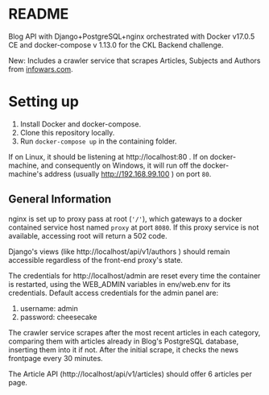 # README #

Blog API with Django+PostgreSQL+nginx orchestrated with Docker v17.0.5 CE and docker-compose v 1.13.0
for the CKL Backend challenge.

New: Includes a crawler service that scrapes Articles, Subjects and Authors from [infowars.com](https://www.infowars.com/).

# Setting up

1. Install Docker and docker-compose.
2. Clone this repository locally.
3. Run `docker-compose up` in the containing folder.

If on Linux, it should be listening at http://localhost:80 .
If on docker-machine, and consequently on Windows, it will run off the docker-machine's address (usually http://192.168.99.100 ) on port `80`.

## General Information 

nginx is set up to proxy pass at root (`'/'`), which gateways to a docker contained service host named `proxy` at port `8080`. 
If this proxy service is not available, accessing root will return a 502 code. 

Django's views (like http://localhost/api/v1/authors ) should remain accessible regardless of the front-end proxy's state.

The credentials for http://localhost/admin are reset every time the container is restarted, using the WEB_ADMIN variables in env/web.env for its credentials.
Default access credentials for the admin panel are:

1. username: admin
2. password: cheesecake

The crawler service scrapes after the most recent articles in each category, comparing them with articles already in Blog's PostgreSQL database, inserting them into it if not. After the initial scrape, it checks the news frontpage every 30 minutes.

The Article API (http://localhost/api/v1/articles) should offer 6 articles per page.



